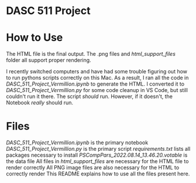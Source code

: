 # DASC 511 Project

# How to Use

The HTML file is the final output. The .png files and *html_support_files* folder all support proper rendering.

I recently switched computers and have had some trouble figuring out how to run pythons scripts correctly on this Mac. As a result, I ran all the code in *DASC_511_Project_Vermillion.ipynb* to generate the HTML. I converted it to *DASC_511_Project_Vermillion.py* for some code cleanup in VS Code, but still couldn't run it there. The script *should* run. However, if it doesn't, the Notebook *really* should run.

# Files

*DASC_511_Project_Vermillion.ipynb* is the primary notebook
*DASC_511_Project_Vermillion.py* is the primary script
*requirements.txt* lists all packages necessary to install
*PSCompPars_2022.08.14_13.46.20.votable* is the data file
All files in *html_support_files* are necessary for the HTML file to render correctly
All PNG image files are also necessary for the HTML to correctly render
This README explains how to use all the files present here.